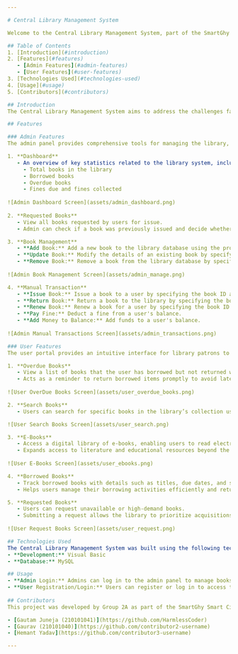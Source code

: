 ```yaml
---

# Central Library Management System

Welcome to the Central Library Management System, part of the SmartGhy Smart City Management System for Guwahati (Group 2A). This modern library management system is designed to streamline the management of a library’s resources and provide an efficient way for both administrators and users to manage and access library services. 

## Table of Contents
1. [Introduction](#introduction)
2. [Features](#features)
   - [Admin Features](#admin-features)
   - [User Features](#user-features)
3. [Technologies Used](#technologies-used)
4. [Usage](#usage)
5. [Contributors](#contributors)

## Introduction
The Central Library Management System aims to address the challenges faced by both library administrators and users in managing and accessing library resources. Whether it's tracking overdue books, managing requests for unavailable books, or enabling users to access a wide range of e-books, this system modernizes and streamlines the entire process. This system offers features for both administrators (admins) and users, ensuring that the library is managed efficiently while users can easily access the resources they need.

## Features

### Admin Features
The admin panel provides comprehensive tools for managing the library, its resources, and user interactions.

1. **Dashboard**
   - An overview of key statistics related to the library system, including:
     - Total books in the library
     - Borrowed books
     - Overdue books
     - Fines due and fines collected
     
![Admin Dashboard Screen](assets/admin_dashboard.png)
     
2. **Requested Books**
   - View all books requested by users for issue.
   - Admin can check if a book was previously issued and decide whether to approve or deny the current request.

3. **Book Management**
   - **Add Book:** Add a new book to the library database using the provided book details.
   - **Update Book:** Modify the details of an existing book by specifying the book ID.
   - **Remove Book:** Remove a book from the library database by specifying the book ID.
   
![Admin Book Management Screen](assets/admin_manage.png)

4. **Manual Transaction**
   - **Issue Book:** Issue a book to a user by specifying the book ID and user ID.
   - **Return Book:** Return a book to the library by specifying the book ID and user ID.
   - **Renew Book:** Renew a book for a user by specifying the book ID and user ID.
   - **Pay Fine:** Deduct a fine from a user's balance.
   - **Add Money to Balance:** Add funds to a user's balance.
   
![Admin Manual Transactions Screen](assets/admin_transactions.png)

### User Features
The user portal provides an intuitive interface for library patrons to manage their interactions with the library.

1. **Overdue Books**
   - View a list of books that the user has borrowed but not returned within the specified timeframe.
   - Acts as a reminder to return borrowed items promptly to avoid late fees or penalties.
     
![User OverDue Books Screen](assets/user_overdue_books.png)

2. **Search Books**
   - Users can search for specific books in the library’s collection using various search criteria, such as title, author, genre, or keywords.

![User Search Books Screen](assets/user_search.png)

3. **E-Books**
   - Access a digital library of e-books, enabling users to read electronic versions of books on different devices.
   - Expands access to literature and educational resources beyond the physical library.
     
![User E-Books Screen](assets/user_ebooks.png)

4. **Borrowed Books**
   - Track borrowed books with details such as titles, due dates, and status.
   - Helps users manage their borrowing activities efficiently and return books on time.

5. **Requested Books**
   - Users can request unavailable or high-demand books.
   - Submitting a request allows the library to prioritize acquisitions and fulfill user demands, enhancing the overall user experience.
     
![User Request Books Screen](assets/user_request.png)

## Technologies Used
The Central Library Management System was built using the following technologies:
- **Development:** Visual Basic
- **Database:** MySQL

## Usage
- **Admin Login:** Admins can log in to the admin panel to manage books, transactions, and user requests.
- **User Registration/Login:** Users can register or log in to access their dashboard, search books, and manage borrowed books.
  
## Contributors
This project was developed by Group 2A as part of the SmartGhy Smart City Management System for Guwahati. 

- [Gautam Juneja (210101041)](https://github.com/HarmlessCoder)
- [Gaurav (210101040)](https://github.com/contributor2-username)
- [Hemant Yadav](https://github.com/contributor3-username)

---
```

